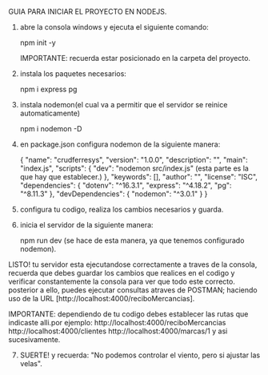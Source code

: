 
GUIA PARA INICIAR EL PROYECTO EN NODEJS.

1. abre la consola windows y ejecuta el siguiente comando:

	npm init -y

	IMPORTANTE: recuerda estar posicionado en la carpeta del proyecto.

2. instala los paquetes necesarios:

	npm i express pg 

3. instala nodemon(el cual va a permitir que el servidor se reinice automaticamente)

	npm i nodemon -D

4. en package.json configura nodemon de la siguiente manera:

	{
  "name": "crudferresys",
  "version": "1.0.0",
  "description": "",
  "main": "index.js",
  "scripts": {
    "dev": "nodemon src/index.js" (esta parte es la que hay que establecer.)
  },
  "keywords": [],
  "author": "",
  "license": "ISC",
  "dependencies": {
    "dotenv": "^16.3.1",
    "express": "^4.18.2",
    "pg": "^8.11.3"
  },
  "devDependencies": {
    "nodemon": "^3.0.1"
  }
}

5. configura tu codigo, realiza los cambios necesarios y guarda. 

6. inicia el servidor de la siguiente manera:

	npm run dev (se hace de esta manera, ya que tenemos configurado nodemon).


LISTO! tu servidor esta ejecutandose correctamente a traves de la consola, recuerda que debes guardar los cambios que realices en el codigo y verificar constantemente la consola para ver que todo este correcto. posterior a ello, puedes ejecutar consultas atraves de POSTMAN; haciendo uso de la URL [http://localhost:4000/reciboMercancias].

IMPORTANTE: dependiendo de tu codigo debes establecer las rutas que indicaste alli.por ejemplo:
http://localhost:4000/reciboMercancias
http://localhost:4000/clientes
http://localhost:4000/marcas/1
y asi sucesivamente.

7. SUERTE! y recuerda: "No podemos controlar el viento, pero si ajustar las velas".